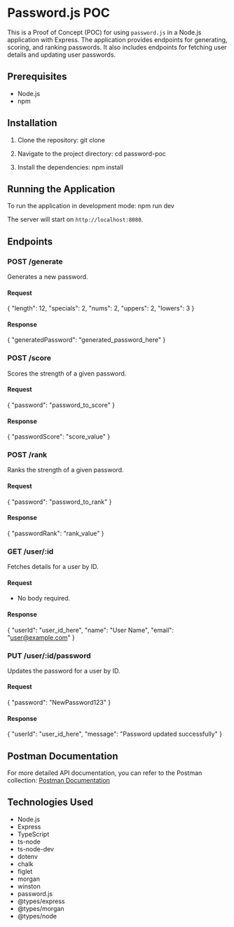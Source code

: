 # Password.js POC

This is a Proof of Concept (POC) for using `password.js` in a Node.js application with Express. The application provides endpoints for generating, scoring, and ranking passwords. It also includes endpoints for fetching user details and updating user passwords.

## Prerequisites

- Node.js
- npm

## Installation

1. Clone the repository:
   git clone <repository-url>

2. Navigate to the project directory:
   cd password-poc

3. Install the dependencies:
   npm install


## Running the Application

To run the application in development mode:
   npm run dev

The server will start on `http://localhost:8080`.

## Endpoints

### POST /generate

Generates a new password.

#### Request

{
"length": 12,
"specials": 2,
"nums": 2,
"uppers": 2,
"lowers": 3
}

#### Response

{
"generatedPassword": "generated_password_here"
}

### POST /score

Scores the strength of a given password.

#### Request

{
"password": "password_to_score"
}

#### Response

{
"passwordScore": "score_value"
}

### POST /rank

Ranks the strength of a given password.

#### Request

{
"password": "password_to_rank"
}

#### Response

{
"passwordRank": "rank_value"
}


### GET /user/:id

Fetches details for a user by ID.

#### Request
- No body required.

#### Response

{
"userId": "user_id_here",
"name": "User Name",
"email": "user@example.com"
}


### PUT /user/:id/password

Updates the password for a user by ID.

#### Request

{
"password": "NewPassword123"
}


#### Response

{
"userId": "user_id_here",
"message": "Password updated successfully"
}


## Postman Documentation

For more detailed API documentation, you can refer to the Postman collection: [Postman Documentation](https://documenter.getpostman.com/view/33710711/2sA3s6FVef)


## Technologies Used

- Node.js
- Express
- TypeScript
- ts-node
- ts-node-dev
- dotenv
- chalk
- figlet
- morgan
- winston
- password.js
- @types/express
- @types/morgan
- @types/node
